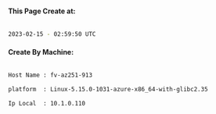 
   
#### This Page Create at:

```bash

2023-02-15 - 02:59:50 UTC

```

#### Create By Machine:

```bash

Host Name : fv-az251-913

platform  : Linux-5.15.0-1031-azure-x86_64-with-glibc2.35

Ip Local  : 10.1.0.110

```

